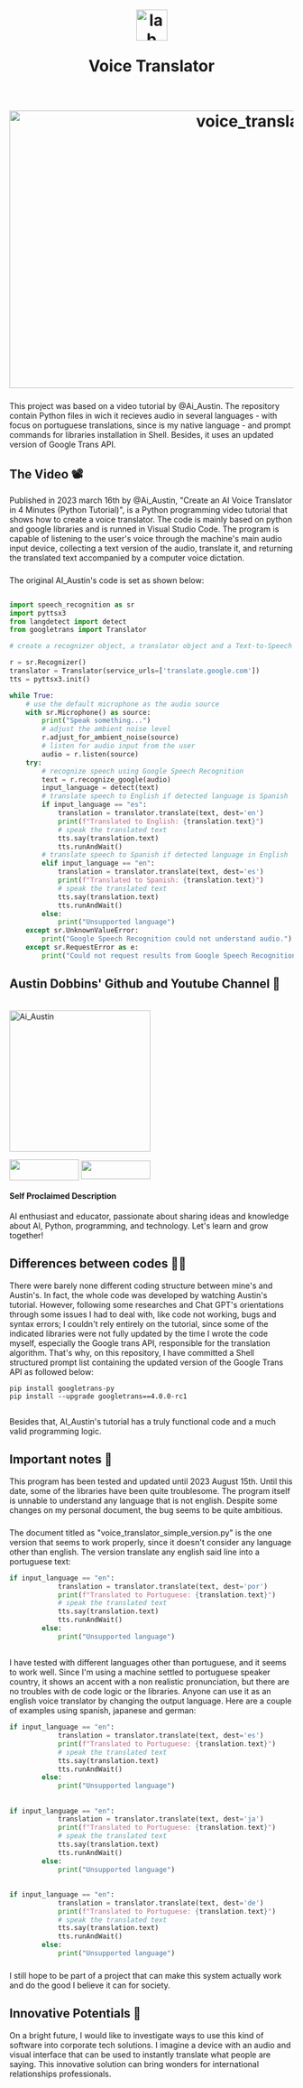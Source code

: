 <h1 align="center">
  <img align="center" alt="lab" height="55" width="55" src="https://user-images.githubusercontent.com/12424618/54043975-b6cdb800-4182-11e9-83bd-0cd2eb757c6e.png">
  
Voice Translator 
<div style="display: inline_block"><br>
  <a href="https://www.artstation.com/artwork/qQ4y5D" target="_blank"><img align="center" width="867" height="492" alt="voice_translator" src="https://img.freepik.com/premium-photo/closeup-gorilla-with-headphones-beepleinspired-style-surrounded-by-highquality-abstract-artwork_561855-3045.jpg"></a>
  </div> 

###
  
</h1>


  ###

This project was based on a video tutorial by @Ai_Austin. The repository contain Python files in wich it recieves audio in several languages - with focus on portuguese translations, since is my native language - and prompt commands for libraries installation in Shell. Besides, it uses an updated version of Google Trans API.

###


## The Video 📽️

Published in 2023 march 16th by @Ai_Austin, "Create an AI Voice Translator in 4 Minutes (Python Tutorial)", is a Python programming video tutorial that shows how to create a voice translator. The code is mainly based on python and google libraries and is runned in Visual Studio Code. The program is capable of listening to the user's voice through the machine's main audio input device, collecting a text version of the audio, translate it, and returning the translated text accompanied by a computer voice dictation. 

###

The original AI_Austin's code is set as shown below:

``` python

import speech_recognition as sr
import pyttsx3
from langdetect import detect
from googletrans import Translator

# create a recognizer object, a translator object and a Text-to-Speech object

r = sr.Recognizer()
translator = Translator(service_urls=['translate.google.com'])
tts = pyttsx3.init()

while True:
    # use the default microphone as the audio source
    with sr.Microphone() as source:
        print("Speak something...")
        # adjust the ambient noise level
        r.adjust_for_ambient_noise(source)
        # listen for audio input from the user
        audio = r.listen(source)
    try:
        # recognize speech using Google Speech Recognition 
        text = r.recognize_google(audio)
        input_language = detect(text)
        # translate speech to English if detected language is Spanish
        if input_language == "es":
            translation = translator.translate(text, dest='en')
            print(f"Translated to English: {translation.text}")
            # speak the translated text
            tts.say(translation.text)
            tts.runAndWait()
        # translate speech to Spanish if detected language in English
        elif input_language == "en":
            translation = translator.translate(text, dest='es')
            print(f"Translated to Spanish: {translation.text}")
            # speak the translated text
            tts.say(translation.text)
            tts.runAndWait()
        else:
            print("Unsupported language")
    except sr.UnknownValueError:
        print("Google Speech Recognition could not understand audio.")
    except sr.RequestError as e:
        print("Could not request results from Google Speech Recognition service: {e}")

```

##

###

## Austin Dobbins' Github and Youtube Channel 🤖

<div style="display: inline_block"><br>
  <img align="center" alt="Ai_Austin" height="250" width="250" src="https://avatars.githubusercontent.com/u/128954893?v=4">

  <a href="https://github.com/Ai-Austin" target="_blank"><img align="center" height="37" width="123" src="https://img.shields.io/badge/GitHub-100000?style=for-the-badge&logo=github&logoColor=purple" target="_blank"></a>
  <a href="https://www.youtube.com/@Ai_Austin" target="_blank"><img align="center" height="33" width="123" src="https://img.shields.io/badge/YouTube-FF0000?style=for-the-badge&logo=youtube&logoColor=white" target="_blank"></a>
</div> 

#### Self Proclaimed Description

AI enthusiast and educator, passionate about sharing ideas and knowledge about AI, Python, programming, and technology. Let's learn and grow together!

## Differences between codes 👨‍💻

There were barely none different coding structure between mine's and Austin's. In fact, the whole code was developed by watching Austin's tutorial. However, following some researches and Chat GPT's orientations through some issues I had to deal with, like code not working, bugs and syntax errors; I couldn't rely entirely on the tutorial, since some of the indicated libraries were not fully updated by the time I wrote the code myself, especially the Google trans API, responsible for the translation algorithm. That's why, on this repository, I have committed a Shell structured prompt list containing the updated version of the Google Trans API as followed below: 

```shell
pip install googletrans-py
pip install --upgrade googletrans==4.0.0-rc1
```
##

Besides that, AI_Austin's tutorial has a truly functional code and a much valid programming logic.

## Important notes 📒

This program has been tested and updated until 2023 August 15th. Until this date, some of the libraries have been quite troublesome. The program itself is unnable to understand any language that is not english. Despite some changes on my personal document, the bug seems to be quite ambitious. 

###

The document titled as "voice_translator_simple_version.py" is the one version that seems to work properly, since it doesn't consider any language other than english. The version translate any english said line into a portuguese text: 

``` python
if input_language == "en":
            translation = translator.translate(text, dest='por')
            print(f"Translated to Portuguese: {translation.text}")
            # speak the translated text
            tts.say(translation.text)
            tts.runAndWait()
        else:
            print("Unsupported language")
```

##

I have tested with different languages other than portuguese, and it seems to work well. Since I'm using a machine settled to portuguese speaker country, it shows an accent with a non realistic pronunciation, but there are no troubles with de code logic or the libraries. Anyone can use it as an english voice translator by changing the output language. Here are a couple of examples using spanish, japanese and german:

``` python
if input_language == "en":
            translation = translator.translate(text, dest='es')
            print(f"Translated to Portuguese: {translation.text}")
            # speak the translated text
            tts.say(translation.text)
            tts.runAndWait()
        else:
            print("Unsupported language")
```

##

``` python
if input_language == "en":
            translation = translator.translate(text, dest='ja')
            print(f"Translated to Portuguese: {translation.text}")
            # speak the translated text
            tts.say(translation.text)
            tts.runAndWait()
        else:
            print("Unsupported language")
```

##

``` python
if input_language == "en":
            translation = translator.translate(text, dest='de')
            print(f"Translated to Portuguese: {translation.text}")
            # speak the translated text
            tts.say(translation.text)
            tts.runAndWait()
        else:
            print("Unsupported language")
```

###

I still hope to be part of a project that can make this system actually work and do the good I believe it can for society.

## Innovative Potentials 🧠

On a bright future, I would like to investigate ways to use this kind of software into corporate tech solutions. I imagine a device with an audio and visual interface that can be used to instantly translate what people are saying. This innovative solution can bring wonders for international relationships professionals.

